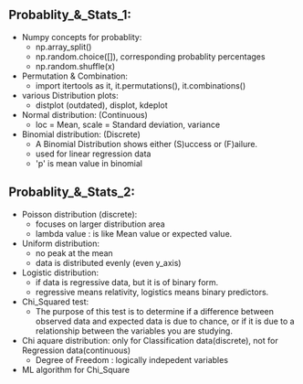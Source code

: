 ## Probablity_&_Stats_1:

- Numpy concepts for probablity:
    - np.array_split()
    - np.random.choice([]), corresponding probablity percentages
    - np.random.shuffle(x)
- Permutation & Combination:
    - import itertools as it, it.permutations(), it.combinations()
- various Distribution plots:
    - distplot (outdated), displot, kdeplot
- Normal distribution: (Continuous)
    - loc = Mean, scale = Standard deviation, variance
- Binomial distribution: (Discrete)
    - A Binomial Distribution shows either (S)uccess or (F)ailure.
    - used for linear regression data
    - 'p' is mean value in binomial

## Probablity_&_Stats_2:

- Poisson distribution (discrete):
    - focuses on larger distribution area
    - lambda value : is like Mean value or expected value.
- Uniform distribution:
    - no peak at the mean
    - data is distributed evenly (even y_axis)
- Logistic distribution:
    - if data is regressive data, but it is of binary form.
    - regressive means relativity, logistics means binary predictors.
- Chi_Squared test:
    - The purpose of this test is to determine if a difference between observed data and expected data is due to chance, or if it is due to a relationship between the variables you are studying.
- Chi aquare distribution: only for Classification data(discrete), not for Regression data(continuous)
    - Degree of Freedom : logically indepedent variables
- ML algorithm for Chi_Square 
